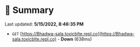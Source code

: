 # 📖 Summary
Last updated: **5/15/2022, 8:46:35 PM**

- `GET` [https://Bhadwa-sala.toxicblte.repl.co](https://Bhadwa-sala.toxicblte.repl.co) - **Down** (638ms)
